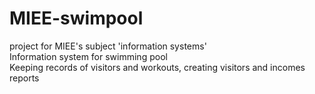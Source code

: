 # MIEE-swimpool
 project for MIEE's subject 'information systems'  
 Information system for swimming pool  
 Keeping records of visitors and workouts, creating visitors and incomes reports  
